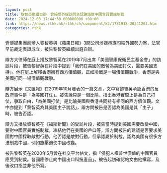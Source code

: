 ```yaml
---
layout: post
title: 黎智英繼續自辯　曾接受外媒訪問承認建議對中國官員實施制裁
date: 2024-12-03 17:44:30.000000000 +08:00
link: https://news.rthk.hk/rthk/ch/component/k2/1781918-20241203.htm
categories: rthk
---
```


壹傳媒集團創辦人黎智英與《蘋果日報》3間公司涉嫌串謀勾結外國勢力案，法官早前裁定表證成立，被告黎智英繼續出庭自辯。

辯方大律師在庭上播放黎智英在2019年7月出席「美國智庫保衛民主基金會」的訪談片段，被告黎智英在片段中提到「我們在美國的敵營為美國打仗，需要美國支持」。他在庭上解釋香港擁有西方價值觀，正如冷戰是一場價值觀戰爭，香港是與美國打同一場價值觀戰爭。

辯方展示《文匯報》在2019年10月發表的一篇文章，文中寫黎智英承認香港的反政府事件是「為美國打仗」。被告說只是一個比喻，指出香港實際上是為自己打仗，爭取自由，「為美國打仗」是比喻美國與香港共同持有相同的西方價值觀。文中亦提到「黎智英為其美國主子說話」，辯方問被告是否認為美國是其「主子」時，被告否認。

辯方又播放黎智英在《福斯新聞》的受訪片段，被告當時提到美國需要改變中國，要對中國官員實施制裁，凍結他們在美國的戶口等。辯方問被告的建議是否要求美國對中國採取敵對行動，他否認是敵對行動，但承認屬於制裁，認為美國有很多方法制裁中國，例如施壓迫使中國改變。

被告黎智英在2020年5月曾在社交平台帖文，指「侵犯人權普世價值的中國官員應受到制裁。各國應停止向中國出口科技產品」。被告起初確認帖文由他撰寫，及後改口指並非他所寫。
